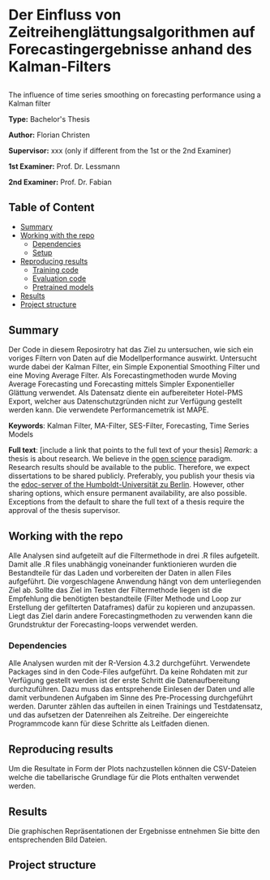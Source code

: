 # Der Einfluss von Zeitreihenglättungsalgorithmen auf Forecastingergebnisse anhand des Kalman-Filters
##
The influence of time series smoothing on forecasting performance using a Kalman filter



**Type:** Bachelor's Thesis

**Author:** Florian Christen

**Supervisor:** xxx (only if different from the 1st or the 2nd Examiner)

**1st Examiner:** Prof. Dr. Lessmann    

**2nd Examiner:** Prof. Dr. Fabian


## Table of Content

- [Summary](#summary)
- [Working with the repo](#Working-with-the-repo)
    - [Dependencies](#Dependencies)
    - [Setup](#Setup)
- [Reproducing results](#Reproducing-results)
    - [Training code](#Training-code)
    - [Evaluation code](#Evaluation-code)
    - [Pretrained models](#Pretrained-models)
- [Results](#Results)
- [Project structure](-Project-structure)

## Summary

Der Code in diesem Reposirotry hat das Ziel zu untersuchen, wie sich ein voriges Filtern von Daten auf die Modellperformance auswirkt. Untersucht wurde dabei der Kalman Filter, ein Simple Exponential Smoothing Filter und eine Moving Average Filter. Als Forecastingmethoden wurde Moving Average Forecasting und Forecasting mittels Simpler Exponentieller Glättung verwendet.
Als Datensatz diente ein aufbereiteter Hotel-PMS Export, welcher aus Datenschutzgründen nicht zur Verfügung gestellt werden kann. Die verwendete Performancemetrik ist MAPE.

**Keywords**: Kalman Filter, MA-Filter, SES-Filter, Forecasting, Time Series Models

**Full text**: [include a link that points to the full text of your thesis]
*Remark*: a thesis is about research. We believe in the [open science](https://en.wikipedia.org/wiki/Open_science) paradigm. Research results should be available to the public. Therefore, we expect dissertations to be shared publicly. Preferably, you publish your thesis via the [edoc-server of the Humboldt-Universität zu Berlin](https://edoc-info.hu-berlin.de/de/publizieren/andere). However, other sharing options, which ensure permanent availability, are also possible. <br> Exceptions from the default to share the full text of a thesis require the approval of the thesis supervisor.  

## Working with the repo

Alle Analysen sind aufgeteilt auf die Filtermethode in drei .R files aufgeteilt. Damit alle .R files unabhängig voneinander funktionieren wurden die Bestandteile für das Laden und vorbereiten der Daten in allen Files aufgeführt.
Die vorgeschlagene Anwendung hängt von dem unterliegenden Ziel ab. Sollte das Ziel im Testen der Filtermethode liegen ist die Empfehlung die benötigten bestandteile (Filter Methode und Loop zur Erstellung der gefilterten Dataframes) dafür zu kopieren und anzupassen.
Liegt das Ziel darin andere Forecastingmethoden zu verwenden kann die Grundstruktur der Forecasting-loops verwendet werden.

### Dependencies

Alle Analysen wurden mit der R-Version 4.3.2 durchgeführt. Verwendete Packages sind in den Code-Files aufgeführt.
Da keine Rohdaten mit zur Verfügung gestellt werden ist der erste Schritt die Datenaufbereitung durchzuführen. Dazu muss das entsprehende Einlesen der Daten und alle damit verbundenen Aufgaben im Sinne des Pre-Processing durchgeführt werden. Darunter zählen das aufteilen in einen Trainings und Testdatensatz, und das aufsetzen der Datenreihen als Zeitreihe. Der eingereichte Programmcode kann für diese Schritte als Leitfaden dienen.

## Reproducing results

Um die Resultate in Form der Plots nachzustellen können die CSV-Dateien welche die tabellarische Grundlage für die Plots enthalten verwendet werden.

## Results

Die graphischen Repräsentationen der Ergebnisse entnehmen Sie bitte den entsprechenden Bild Dateien.

## Project structure
